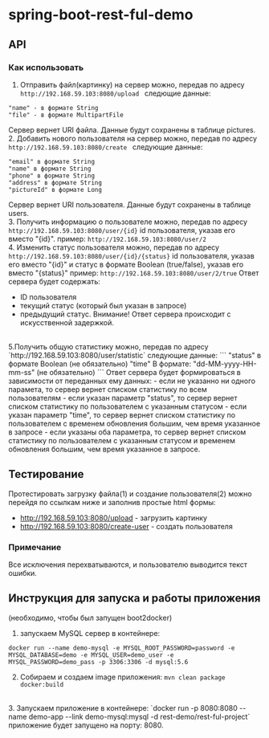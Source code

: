 # spring-boot-rest-ful-demo

## API

### Как использовать
1. Отправить файл(картинку) на сервер можно, передав по адресу 
`http://192.168.59.103:8080/upload `
следющие данные:
```
"name" - в формате String
"file" - в формате MultipartFile
```
Сервер вернет URI файла. Данные будут сохранены в таблице pictures.<br/>
2. Добавить нового пользователя на сервер можно, передав по адресу 
  `http://192.168.59.103:8080/create `
следующие данные:
```
"email" в формате String
"name" в формате String
"phone" в формате String
"address" в формате String
"pictureId" в формате Long
```
Сервер вернет URI пользователя. Данные будут сохранены в таблице users.<br/>
3. Получить информацию о пользователе можно, передав по адресу 
`http://192.168.59.103:8080/user/{id}`
id пользователя, указав его вместо "{id}".
пример:
`http://192.168.59.103:8080/user/2`<br/>
4. Изменить статус пользователя можно, передав по адресу 
`http://192.168.59.103:8080/user/{id}/{status}`
id пользователя, указав его вместо "{id}" и статус в формате Boolean (true/false), указав его вместо "{status}"
пример:
`http://192.168.59.103:8080/user/2/true`
Ответ сервера будет содержать:
- ID пользователя
- текущий статус (который был указан в запросе)
- предыдущий статус.
Внимание! Ответ сервера происходит с искусственной задержкой.
<br/>
5.Получить общую статистику можно, передав по адресу
`http://192.168.59.103:8080/user/statistic`
следующие данные:
```
"status" в формате Boolean (не обязательно)
"time" В формате: "dd-MM-yyyy-HH-mm-ss" (не обязательно)
```
Ответ сервера будет формироваться в зависимости от переданных ему данных:
- если не указанно ни одного парамета, то сервер вернет списком статистику по всем пользователям
- если указан параметр "status", то сервер вернет списком статистику по пользователем с указанным статусом
- если указан параметр "time", то сервер вернет списком статистику по пользователем с временем обновления большим, чем время указанное в запросе
- если указаны оба параметра, то сервер вернет списком статистику по пользователем с указанным статусом и временем обновления большим, чем время указанное в запросе.

## Тестирование
Протестировать загрузку файла(1) и создание пользователя(2) можно перейдя по ссылкам ниже и заполнив простые html формы:
- http://192.168.59.103:8080/upload - загрузить картинку
- http://192.168.59.103:8080/create-user - создать пользователя

### Примечание
Все исключения перехватываются, и пользователю выводится текст ошибки.

## Инструкция для запуска и работы приложения
(необходимо, чтобы был запущен boot2docker)
1. запускаем MySQL сервер в контейнере:
```  
docker run --name demo-mysql -e MYSQL_ROOT_PASSWORD=password -e MYSQL_DATABASE=demo -e MYSQL_USER=demo_user -e MYSQL_PASSWORD=demo_pass -p 3306:3306 -d mysql:5.6
```
2. Собираем и создаем image приложения:
`mvn clean package docker:build`
<br/>
3. Запускаем приложение в контейнере:
`docker run -p 8080:8080 --name demo-app --link demo-mysql:mysql -d rest-demo/rest-ful-project`
<br/>
приложение будет запущено на порту: 8080.
